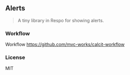 
Alerts
----

> A tiny library in Respo for showing alerts.

### Workflow

Workflow https://github.com/mvc-works/calcit-workflow

### License

MIT
